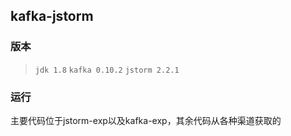 ## kafka-jstorm

### 版本
> `jdk 1.8`
> `kafka 0.10.2`
> `jstorm 2.2.1`

### 运行

主要代码位于jstorm-exp以及kafka-exp，其余代码从各种渠道获取的
